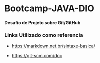 # Bootcamp-JAVA-DIO

<h4>Desafio de Projeto sobre Git/GitHub<h4>

<h3>Links Utilizado como referencia</h3>
 
 - https://markdown.net.br/sintaxe-basica/
 
 - https://git-scm.com/doc
